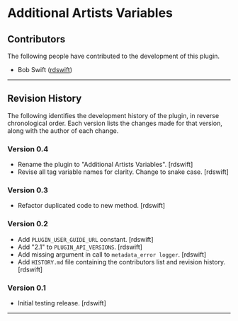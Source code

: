 # Additional Artists Variables

## Contributors

The following people have contributed to the development of this plugin.

* Bob Swift ([rdswift](https://github.com/rdswift/))

---

## Revision History

The following identifies the development history of the plugin, in reverse chronological order.  Each version lists the changes made for that version, along with the author of each change.

### Version 0.4

* Rename the plugin to "Additional Artists Variables". \[rdswift\]
* Revise all tag variable names for clarity.  Change to snake case. \[rdswift\]

### Version 0.3

* Refactor duplicated code to new method. \[rdswift\]

### Version 0.2

* Add `PLUGIN_USER_GUIDE_URL` constant. \[rdswift\]
* Add "2.1" to `PLUGIN_API_VERSIONS`. \[rdswift\]
* Add missing argument in call to `metadata_error logger`. \[rdswift\]
* Add `HISTORY.md` file containing the contributors list and revision history. \[rdswift\]

### Version 0.1

* Initial testing release. \[rdswift\]

---
